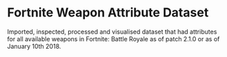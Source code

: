 # Fortnite Weapon Attribute Dataset
 Imported, inspected, processed and visualised dataset that had attributes for all available weapons in Fortnite: Battle Royale as of patch 2.1.0 or as of January 10th 2018.
